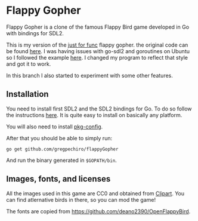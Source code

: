 # Flappy Gopher

Flappy Gopher is a clone of the famous Flappy Bird game developed in Go with
bindings for SDL2.

This is my version of the [just for func](https://www.youtube.com/watch?v=aYkxFbd6luY&list=PL64wiCrrxh4Jisi7OcCJIUpguV_f5jGnZ&index=9) flappy gopher. the original code can be found [here](https://github.com/campoy/flappy-gopher).
I was having issues with go-sdl2 and goroutines on Ubuntu so I followed the example [here](https://github.com/veandco/go-sdl2/blob/master/examples/render_goroutines/render_goroutines.go). I changed my program to reflect that style and got it to work. 

In this branch I also started to experiment with some other features.

## Installation

You need to install first SDL2 and the SDL2 bindings for Go. To do so follow the instructions [here](https://github.com/veandco/go-sdl2).
It is quite easy to install on basically any platform.

You will also need to install [pkg-config](https://en.wikipedia.org/wiki/Pkg-config).

After that you should be able to simply run:

    go get github.com/gregpechiro/flappyGopher

And run the binary generated in `$GOPATH/bin`.

## Images, fonts, and licenses

All the images used in this game are CC0 and obtained from [Clipart](https://openclipart.org/tags/flapping).
You can find atlernative birds in there, so you can mod the game!

The fonts are copied from https://github.com/deano2390/OpenFlappyBird.
